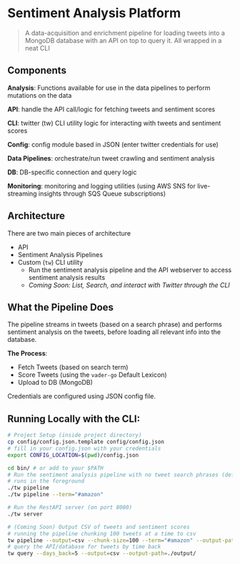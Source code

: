 # Sentiment Analysis Platform

> A data-acquisition and enrichment pipeline for loading tweets into a MongoDB database with an API on top to query it.
> All wrapped in a neat CLI

## Components

**Analysis**: Functions available for use in the data pipelines to perform mutations on the data

**API**: handle the API call/logic for fetching tweets and sentiment scores

**CLI**: twitter (tw) CLI utility logic for interacting with tweets and sentiment scores  

**Config**: config module based in JSON (enter twitter credentials for use)

**Data Pipelines**: orchestrate/run tweet crawling and sentiment analysis

**DB**: DB-specific connection and query logic

**Monitoring**: monitoring and logging utilities (using AWS SNS for live-streaming insights through SQS Queue subscriptions)


## Architecture

There are two main pieces of architecture

- API
- Sentiment Analysis Pipelines
- Custom (`tw`) CLI utility
    - Run the sentiment analysis pipeline and the API webserver to access sentiment analysis results 
    - *Coming Soon: List, Search, and interact with Twitter through the CLI*


## What the Pipeline Does

The pipeline streams in tweets (based on a search phrase) and performs sentiment analysis on the tweets, before loading all relevant info into the database.

**The Process**:

- Fetch Tweets (based on search term)
- Score Tweets (using the `vader-go` Default Lexicon) 
- Upload to DB (MongoDB)

Credentials are configured using JSON config file.

## Running Locally with the CLI:


```bash
# Project Setup (inside project directory)
cp config/config.json.template config/config.json
# fill in your config.json with your credentials
export CONFIG_LOCATION=$(pwd)/config.json

cd bin/ # or add to your $PATH
# Run the sentiment analysis pipeline with no tweet search phrases (default #nft)
# runs in the foreground
./tw pipeline 
./tw pipeline --term="#amazon"

# Run the RestAPI server (on port 8080)
./tw server

# (Coming Soon) Output CSV of tweets and sentiment scores
# running the pipeline chunking 100 tweets at a time to csv
tw pipeline --output=csv --chunk-size=100 --term="#amazon" --output-path=./output/
# query the API/database for tweets by time back
tw query --days_back=5 --output=csv --output-path=./output/
```